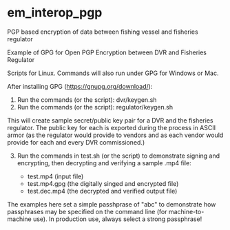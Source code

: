 # em_interop_pgp
PGP based encryption of data between fishing vessel and fisheries regulator

Example of GPG for Open PGP Encryption between DVR and Fisheries Regulator

Scripts for Linux. Commands will also run under GPG for Windows or Mac.

After installing GPG (https://gnupg.org/download/):

1) Run the commands (or the script):  dvr/keygen.sh
2) Run the commands (or the script):  regulator/keygen.sh

This will create sample secret/public key pair for a DVR and the fisheries
regulator. The public key for each is exported during the process in ASCII
armor (as the regulator would provide to vendors and as each
vendor would provide for each and every DVR commissioned.)

3) Run the commands in test.sh (or the script) to demonstrate signing and
   encrypting, then decrypting and verifying a sample .mp4 file:

   - test.mp4 (input file)
   - test.mp4.gpg (the digitally singed and encrypted file)
   - test.dec.mp4 (the decrypted and verified output file)

The examples here set a simple passhprase of "abc" to demonstrate how
passphrases may be specified on the command line (for machine-to-machine use).
In production use, always select a strong passphrase!
